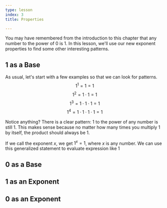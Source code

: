```yaml
---
type: lesson
index: 3
title: Properties

---
```


You may have remembered from the introduction to this chapter that any number to the power of $0$ is $1$. In this lesson, we'll use our new exponent properties to find some other interesting patterns. 

## $1$ as a Base
As usual, let's start with a few examples so that we can look for patterns. 
$$1^1=1=1$$
$$1^2=1\cdot1=1$$
$$1^3=1\cdot1\cdot1=1$$
$$1^4=1\cdot1\cdot1\cdot1=1$$

Notice anything? There is a clear pattern: $1$ to the power of any number is still $1$. This makes sense because no matter how many times you multiply $1$ by itself, the product should always be $1$. 

If we call the exponent $x$, we get
$1^x=1$, where $x$ is any number. We can use this generalized statement to evaluate expression like $1^{}$

## $0$ as a Base

## $1$ as an Exponent

## $0$ as an Exponent





<!--stackedit_data:
eyJoaXN0b3J5IjpbMTMwNTM0MTgyNV19
-->